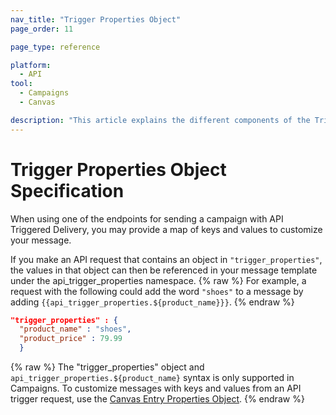 ```yaml
---
nav_title: "Trigger Properties Object"
page_order: 11

page_type: reference

platform:
  - API
tool:
  - Campaigns
  - Canvas

description: "This article explains the different components of the Trigger Properties object."
---
```


#  Trigger Properties Object Specification

When using one of the endpoints for sending a campaign with API Triggered Delivery, you may provide a map of keys and values to customize your message.

If you make an API request that contains an object in `"trigger_properties"`, the values in that object can then be referenced in your message template under the api_trigger_properties namespace.
{% raw %}
For example, a request with the following could add the word `"shoes"` to a message by adding `{{api_trigger_properties.${product_name}}}`.
{% endraw %}

```json
"trigger_properties" : {
  "product_name" : "shoes",
  "product_price" : 79.99
  }
```

{% raw %}
The "trigger_properties" object and `api_trigger_properties.${product_name}` syntax is only supported in Campaigns. To customize messages with keys and values from an API trigger request, use the [Canvas Entry Properties Object](https://www.braze.com/docs/api/objects_filters/canvas_entry_properties_object/).
{% endraw %}


